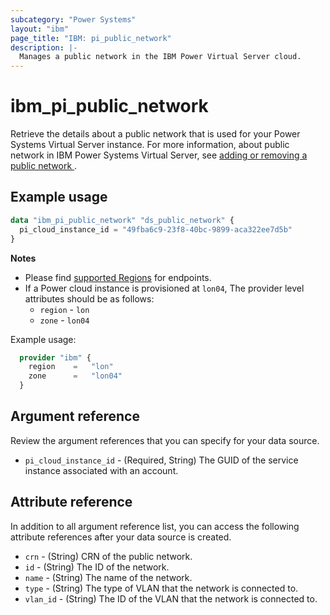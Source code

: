 ```yaml
---
subcategory: "Power Systems"
layout: "ibm"
page_title: "IBM: pi_public_network"
description: |-
  Manages a public network in the IBM Power Virtual Server cloud.
---
```


# ibm_pi_public_network
Retrieve the details about a public network that is used for your Power Systems Virtual Server instance. For more information, about public network in IBM Power Systems Virtual Server, see [adding or removing a public network
](https://cloud.ibm.com/docs/power-iaas?topic=power-iaas-modifying-server#adding-removing-network).

## Example usage
```terraform
data "ibm_pi_public_network" "ds_public_network" {
  pi_cloud_instance_id = "49fba6c9-23f8-40bc-9899-aca322ee7d5b"
}
```

**Notes**
- Please find [supported Regions](https://cloud.ibm.com/apidocs/power-cloud#endpoint) for endpoints.
- If a Power cloud instance is provisioned at `lon04`, The provider level attributes should be as follows:
  - `region` - `lon`
  - `zone` - `lon04`

Example usage:
  ```terraform
    provider "ibm" {
      region    =   "lon"
      zone      =   "lon04"
    }
  ```

## Argument reference
Review the argument references that you can specify for your data source. 

- `pi_cloud_instance_id` - (Required, String) The GUID of the service instance associated with an account.

## Attribute reference
In addition to all argument reference list, you can access the following attribute references after your data source is created. 

- `crn` - (String) CRN of the public network.
- `id` - (String) The ID of the network.
- `name` - (String) The name of the network.
- `type` - (String) The type of VLAN that the network is connected to.
- `vlan_id` - (String) The ID of the VLAN that the network is connected to.
